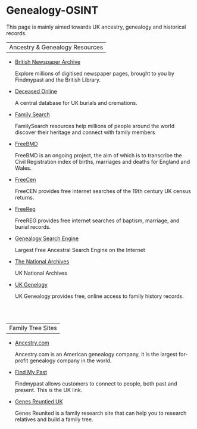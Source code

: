 # Genealogy-OSINT
<p>This page is mainly aimed towards UK ancestry, genealogy and historical records.</p>
<table>
    <tr>
        <td>Ancestry & Genealogy Resources</td>
    </tr>
</table>
<ul>
    <li><a href="https://www.britishnewspaperarchive.co.uk/">British Newspaper Archive</a></li>
     <p>Explore millions of digitised newspaper pages, brought to you by Findmypast and the British Library.</p>
    <li><a href="https://www.deceasedonline.com/">Deceased Online</a></li>
     <p>A central database for UK burials and cremations.</p>
    <li><a href="https://www.familysearch.org/en/">Family Search</a></li>
     <p>FamilySearch resources help millions of people around the world discover their heritage and connect with family members</p>
    <li><a href="https://www.freebmd.org.uk/">FreeBMD</a></li>
     <p>FreeBMD is an ongoing project, the aim of which is to transcribe the Civil Registration index of births, marriages and deaths for England and Wales.</p>
    <li><a href="https://www.freecen.org.uk/">FreeCen</a></li> 
     <p>FreeCEN provides free internet searches of the 19th century UK census returns.</p>
    <li><a href="https://www.freereg.org.uk/">FreeReg</a></li> 
     <p>FreeREG provides free internet searches of baptism, marriage, and burial records.</p>
    <li><a href="http://www.genealogyintime.com/tools/genealogy-search-engine.html">Genealogy Search Engine</a></li>
     <p>Largest Free Ancestral Search Engine on the Internet</p>
    <li><a href="https://www.nationalarchives.gov.uk/">The National Archives</a></li>
     <p>UK National Archives</p>
    <li><a href="https://www.freeukgenealogy.org.uk/">UK Genelogy</a></li> 
     <p>UK Genealogy provides free, online access to family history records.</p>
</ul>
<br></br>
</ul>
<table>
    <tr>
        <td>Family Tree Sites</td>
    </tr>
</table>
<ul>
    <li><a href="https://www.ancestry.com/">Ancestry.com</a></li>
     <p>Ancestry.com is an American genealogy company, it is the largest for-profit genealogy company in the world.</p>
    <li><a href="https://www.findmypast.co.uk/">Find My Past</a></li> 
     <p>Findmypast allows customers to connect to people, both past and present. This is the UK link.</p>
    <li><a href="https://www.genesreunited.co.uk/">Genes Reuntied UK</a></li> 
     <p>Genes Reunited is a family research site that can help you to research relatives and build a family tree.</p>
</ul>
